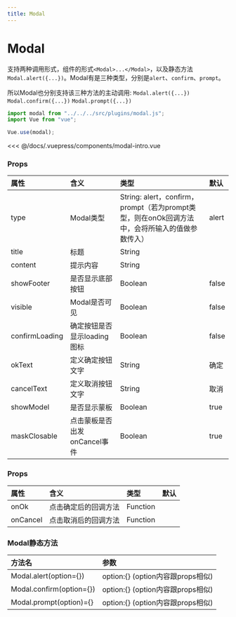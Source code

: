 ```yaml
---
title: Modal
---
```


# Modal

支持两种调用形式，组件的形式```<Modal>...</Modal>```，以及静态方法```Modal.alert({...})```。Modal有是三种类型，分别是```alert```、```confirm```、```prompt```。

所以Modal也分别支持该三种方法的主动调用:
```Modal.alert({...})```
```Modal.confirm({...})```
```Modal.prompt({...})```

```javascript
import modal from "../../../src/plugins/modal.js";
import Vue from "vue";

Vue.use(modal);
```


<ClientOnly>
<modal-intro></modal-intro>
</ClientOnly>

<<< @/docs/.vuepress/components/modal-intro.vue


### Props
|属性|含义|类型|默认
|:-|:-|:-|:-|
|type|Modal类型|String: alert，confirm，prompt（若为prompt类型，则在onOk回调方法中，会将所输入的值做参数传入）|alert|
|title|标题|String||
|content|提示内容|String||
|showFooter|是否显示底部按钮|Boolean|false|
|visible|Modal是否可见|Boolean|false|
|confirmLoading|确定按钮是否显示loading图标|Boolean|false|
|okText|定义确定按钮文字|String|确定|
|cancelText|定义取消按钮文字|String|取消|
|showModel|是否显示蒙板|Boolean|true|
|maskClosable|点击蒙板是否出发onCancel事件|Boolean|true|

### Props
|属性|含义|类型|默认
|:-|:-|:-|:-|
|onOk|点击确定后的回调方法|Function||
|onCancel|点击取消后的回调方法|Function||

### Modal静态方法
|方法名|参数|
|:-|:-|
|Modal.alert(option={})|option:{} (option内容跟props相似)|
|Modal.confirm(option={})|option:{} (option内容跟props相似)|
|Modal.prompt(option)={}|option:{} (option内容跟props相似)|
